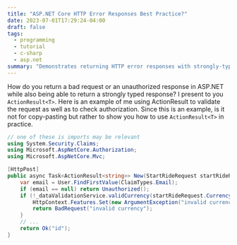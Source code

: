 ```yaml
---
title: "ASP.NET Core HTTP Error Responses Best Practice?"
date: 2023-07-01T17:29:24-04:00
draft: false
tags:
  - programming
  - tutorial
  - c-sharp
  - asp.net
summary: "Demonstrates returning HTTP error responses with strongly-typed responses in ASP.NET Core using ActionResult<T> for validation and authorization."
---
```


How do you return a bad request or an unauthorized response in ASP.NET while also being
able to return a strongly typed response? I present to you `ActionResult<T>`. Here
is an example of me using ActionResult to validate the request as well as to check authorization.
Since this is an example, is it not for copy-pasting but rather to show you how to use `ActionResult<T>` in practice.

```cs
// one of these is imports may be relevant
using System.Security.Claims;
using Microsoft.AspNetCore.Authorization;
using Microsoft.AspNetCore.Mvc;

[HttpPost]
public async Task<ActionResult<string>> New(StartRideRequest startRideRequest) {
    var email = User.FindFirstValue(ClaimTypes.Email);
    if (email == null) return Unauthorized();
    if (!_dataValidationService.validCurrency(startRideRequest.Currency)) {
        HttpContext.Features.Set(new ArgumentException("invalid currency"));
        return BadRequest("invalid currency");
    }
    // ...
    return Ok("id");
}
```
